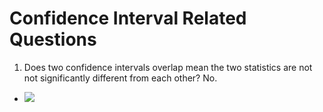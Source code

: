 # Confidence Interval Related Questions
1. Does two confidence intervals overlap mean the two statistics are not not significantly different from each other?
No.
- <img src="https://latex.codecogs.com/gif.latex?P(s | O_t )=\text { Probability of a sensor reading value when sleep onset is observed at a time bin } t " />
